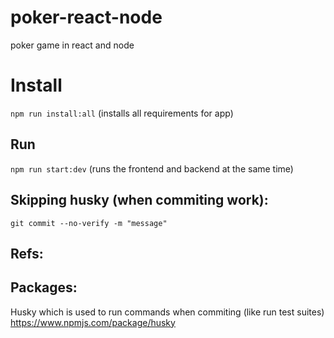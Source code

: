 # poker-react-node

poker game in react and node

# Install

`npm run install:all` (installs all requirements for app)

## Run

`npm run start:dev` (runs the frontend and backend at the same time)

## Skipping husky (when commiting work):

`git commit --no-verify -m "message"`

## Refs:

## Packages:

Husky which is used to run commands when commiting (like run test suites)
https://www.npmjs.com/package/husky
